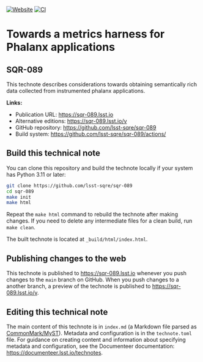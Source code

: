 [![Website](https://img.shields.io/badge/sqr--089-lsst.io-brightgreen.svg)](https://sqr-089.lsst.io)
[![CI](https://github.com/lsst-sqre/sqr-089/actions/workflows/ci.yaml/badge.svg)](https://github.com/lsst-sqre/sqr-089/actions/workflows/ci.yaml)

# Towards a metrics harness for Phalanx applications

## SQR-089

This technote describes considerations towards obtaining semantically rich data collected from instrumented phalanx applications. 

**Links:**

- Publication URL: https://sqr-089.lsst.io
- Alternative editions: https://sqr-089.lsst.io/v
- GitHub repository: https://github.com/lsst-sqre/sqr-089
- Build system: https://github.com/lsst-sqre/sqr-089/actions/


## Build this technical note

You can clone this repository and build the technote locally if your system has Python 3.11 or later:

```sh
git clone https://github.com/lsst-sqre/sqr-089
cd sqr-089
make init
make html
```

Repeat the `make html` command to rebuild the technote after making changes.
If you need to delete any intermediate files for a clean build, run `make clean`.

The built technote is located at `_build/html/index.html`.

## Publishing changes to the web

This technote is published to https://sqr-089.lsst.io whenever you push changes to the `main` branch on GitHub.
When you push changes to a another branch, a preview of the technote is published to https://sqr-089.lsst.io/v.

## Editing this technical note

The main content of this technote is in `index.md` (a Markdown file parsed as [CommonMark/MyST](https://myst-parser.readthedocs.io/en/latest/index.html)).
Metadata and configuration is in the `technote.toml` file.
For guidance on creating content and information about specifying metadata and configuration, see the Documenteer documentation: https://documenteer.lsst.io/technotes.
